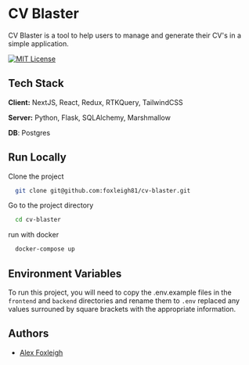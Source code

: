 
# CV Blaster

CV Blaster is a tool to help users to manage and generate their CV's in a simple application.

[![MIT License](https://img.shields.io/badge/License-MIT-green.svg)](https://choosealicense.com/licenses/mit/)

## Tech Stack

**Client:** NextJS, React, Redux, RTKQuery, TailwindCSS

**Server:** Python, Flask, SQLAlchemy, Marshmallow

**DB**: Postgres

## Run Locally

Clone the project

```bash
  git clone git@github.com:foxleigh81/cv-blaster.git
```

Go to the project directory

```bash
  cd cv-blaster
```

run with docker

```bash
  docker-compose up
```

## Environment Variables

To run this project, you will need to copy the .env.example files in the `frontend`  and `backend` directories and rename them to `.env` replaced any values surrouned by square brackets with the appropriate information.

## Authors

- [Alex Foxleigh](https://www.github.com/foxleigh81)
